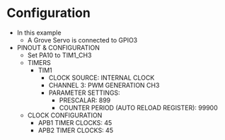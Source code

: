 # Configuration

- In this example
  - A Grove Servo is connected to GPIO3
- PINOUT & CONFIGURATION
  - Set PA10 to TIM1_CH3
  - TIMERS
    - TIM1
      - CLOCK SOURCE: INTERNAL CLOCK
      - CHANNEL 3: PWM GENERATION CH3
      - PARAMETER SETTINGS:
        - PRESCALAR: 899
        - COUNTER PERIOD (AUTO RELOAD REGISTER): 99900
  - CLOCK CONFIGURATION
    - APB1 TIMER CLOCKS: 45
    - APB2 TIMER CLOCKS: 45
